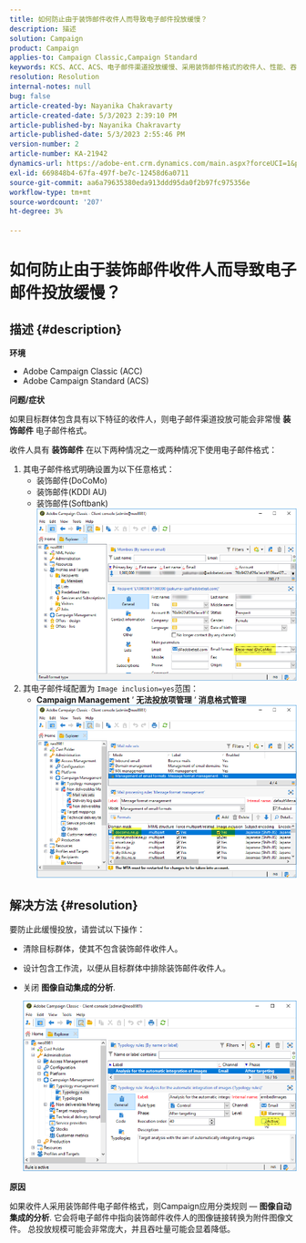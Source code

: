 ```yaml
---
title: 如何防止由于装饰邮件收件人而导致电子邮件投放缓慢？
description: 描述
solution: Campaign
product: Campaign
applies-to: Campaign Classic,Campaign Standard
keywords: KCS、ACC、ACS、电子邮件渠道投放缓慢、采用装饰邮件格式的收件人、性能、吞吐量
resolution: Resolution
internal-notes: null
bug: false
article-created-by: Nayanika Chakravarty
article-created-date: 5/3/2023 2:39:10 PM
article-published-by: Nayanika Chakravarty
article-published-date: 5/3/2023 2:55:46 PM
version-number: 2
article-number: KA-21942
dynamics-url: https://adobe-ent.crm.dynamics.com/main.aspx?forceUCI=1&pagetype=entityrecord&etn=knowledgearticle&id=707ebc3c-c0e9-ed11-a7c6-6045bd006b25
exl-id: 669848b4-67fa-497f-be7c-12458d6a0711
source-git-commit: aa6a79635380eda913ddd95da0f2b97fc975356e
workflow-type: tm+mt
source-wordcount: '207'
ht-degree: 3%

---
```


# 如何防止由于装饰邮件收件人而导致电子邮件投放缓慢？

## 描述 {#description}


<b>环境</b>

- Adobe Campaign Classic (ACC)
- Adobe Campaign Standard (ACS)


<b>问题/症状</b>

如果目标群体包含具有以下特征的收件人，则电子邮件渠道投放可能会非常慢 <b>装饰邮件</b> 电子邮件格式。

收件人具有 <b>装饰邮件</b> 在以下两种情况之一或两种情况下使用电子邮件格式：

1. 其电子邮件格式明确设置为以下任意格式：
   - 装饰邮件(DoCoMo)
   - 装饰邮件(KDDI AU)
   - 装饰邮件(Softbank)         ![](assets/___727ebc3c-c0e9-ed11-a7c6-6045bd006b25___.png)
2. 其电子邮件域配置为 `Image inclusion=yes`范围：
   - <b>Campaign Management</b> ’ <b>无法投放项管理</b> ’ <b>消息格式管理</b>        ![](assets/___c4d8b442-c0e9-ed11-a7c6-6045bd006b25___.png)



## 解决方法 {#resolution}


要防止此缓慢投放，请尝试以下操作：

- 清除目标群体，使其不包含装饰邮件收件人。
- 设计包含工作流，以便从目标群体中排除装饰邮件收件人。
- 关闭 <b>图像自动集成的分析</b>.


  ![](assets/6f31278e-55e4-ed11-a7c7-6045bd006b4b.png)


<b>原因</b>

如果收件人采用装饰邮件电子邮件格式，则Campaign应用分类规则 —  <b>图像自动集成的分析</b>. 它会将电子邮件中指向装饰邮件收件人的图像链接转换为附件图像文件。 总投放规模可能会非常庞大，并且吞吐量可能会显着降低。
